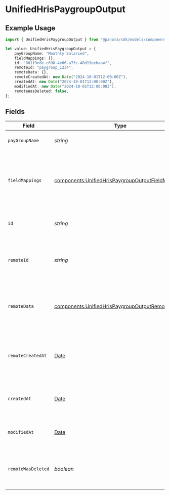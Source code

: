 # UnifiedHrisPaygroupOutput

## Example Usage

```typescript
import { UnifiedHrisPaygroupOutput } from "@panora/sdk/models/components";

let value: UnifiedHrisPaygroupOutput = {
    payGroupName: "Monthly Salaried",
    fieldMappings: {},
    id: "801f9ede-c698-4e66-a7fc-48d19eebaa4f",
    remoteId: "paygroup_1234",
    remoteData: {},
    remoteCreatedAt: new Date("2024-10-01T12:00:00Z"),
    createdAt: new Date("2024-10-01T12:00:00Z"),
    modifiedAt: new Date("2024-10-01T12:00:00Z"),
    remoteWasDeleted: false,
};
```

## Fields

| Field                                                                                                                  | Type                                                                                                                   | Required                                                                                                               | Description                                                                                                            | Example                                                                                                                |
| ---------------------------------------------------------------------------------------------------------------------- | ---------------------------------------------------------------------------------------------------------------------- | ---------------------------------------------------------------------------------------------------------------------- | ---------------------------------------------------------------------------------------------------------------------- | ---------------------------------------------------------------------------------------------------------------------- |
| `payGroupName`                                                                                                         | *string*                                                                                                               | :heavy_minus_sign:                                                                                                     | The name of the pay group                                                                                              | Monthly Salaried                                                                                                       |
| `fieldMappings`                                                                                                        | [components.UnifiedHrisPaygroupOutputFieldMappings](../../models/components/unifiedhrispaygroupoutputfieldmappings.md) | :heavy_minus_sign:                                                                                                     | The custom field mappings of the object between the remote 3rd party & Panora                                          | {<br/>"custom_field_1": "value1",<br/>"custom_field_2": "value2"<br/>}                                                 |
| `id`                                                                                                                   | *string*                                                                                                               | :heavy_minus_sign:                                                                                                     | The UUID of the pay group record                                                                                       | 801f9ede-c698-4e66-a7fc-48d19eebaa4f                                                                                   |
| `remoteId`                                                                                                             | *string*                                                                                                               | :heavy_minus_sign:                                                                                                     | The remote ID of the pay group in the context of the 3rd Party                                                         | paygroup_1234                                                                                                          |
| `remoteData`                                                                                                           | [components.UnifiedHrisPaygroupOutputRemoteData](../../models/components/unifiedhrispaygroupoutputremotedata.md)       | :heavy_minus_sign:                                                                                                     | The remote data of the pay group in the context of the 3rd Party                                                       | {<br/>"raw_data": {<br/>"additional_field": "some value"<br/>}<br/>}                                                   |
| `remoteCreatedAt`                                                                                                      | [Date](https://developer.mozilla.org/en-US/docs/Web/JavaScript/Reference/Global_Objects/Date)                          | :heavy_minus_sign:                                                                                                     | The date when the pay group was created in the 3rd party system                                                        | 2024-10-01T12:00:00Z                                                                                                   |
| `createdAt`                                                                                                            | [Date](https://developer.mozilla.org/en-US/docs/Web/JavaScript/Reference/Global_Objects/Date)                          | :heavy_minus_sign:                                                                                                     | The created date of the pay group record                                                                               | 2024-10-01T12:00:00Z                                                                                                   |
| `modifiedAt`                                                                                                           | [Date](https://developer.mozilla.org/en-US/docs/Web/JavaScript/Reference/Global_Objects/Date)                          | :heavy_minus_sign:                                                                                                     | The last modified date of the pay group record                                                                         | 2024-10-01T12:00:00Z                                                                                                   |
| `remoteWasDeleted`                                                                                                     | *boolean*                                                                                                              | :heavy_minus_sign:                                                                                                     | Indicates if the pay group was deleted in the remote system                                                            | false                                                                                                                  |